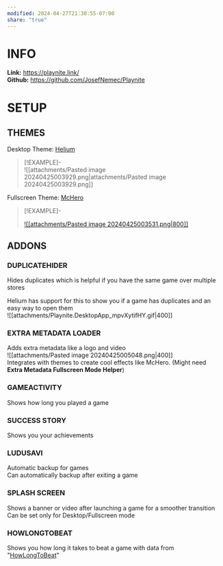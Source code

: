 ```yaml
---
modified: 2024-04-27T21:30:55-07:00
share: "true"
---
```


# INFO

**Link:** https://playnite.link/  
**Github:** https://github.com/JosefNemec/Playnite

# SETUP

## THEMES

Desktop Theme: [Helium](https://playnite.link/addons.html#8b15c46a-90c2-4fe5-9ebb-1ab25ba7fcb1)

> [!EXAMPLE]-  
> ![[attachments/Pasted image 20240425003929.png|attachments/Pasted image 20240425003929.png]]

Fullscreen Theme: [McHero](https://playnite.link/addons.html#McHERO)

> [!EXAMPLE]-
>
> [![[attachments/Pasted image 20240425003531.png|800]]](attachments/Playnite.mp4)

## ADDONS

### **DUPLICATEHIDER**

Hides duplicates which is helpful if you have the same game over multiple stores

Helium has support for this to show you if a game has duplicates and an easy way to open them  
 ![[attachments/Playnite.DesktopApp_mpvXytifHY.gif|400]]

### **EXTRA METADATA LOADER**

Adds extra metadata like a logo and video  
![[attachments/Pasted image 20240425005048.png|400]]  
Integrates with themes to create cool effects like McHero. (Might need **Extra Metadata Fullscreen Mode Helper**)

### **GAMEACTIVITY**

Shows how long you played a game

### **SUCCESS STORY**

Shows you your achievements

### **LUDUSAVI**

Automatic backup for games  
Can automatically backup after exiting a game

### **SPLASH SCREEN**

Shows a banner or video after launching a game for a smoother transition  
Can be set only for Desktop/Fullscreen mode

### **HOWLONGTOBEAT**

Shows you how long it takes to beat a game with data from "[HowLongToBeat](https://howlongtobeat.com/)"